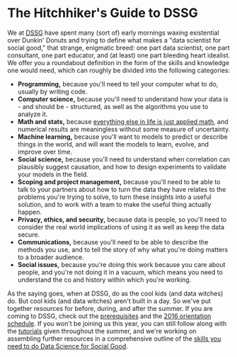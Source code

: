 # The Hitchhiker's Guide to DSSG 
We at [DSSG](dssg.uchicago.edu) have spent many (sort of) early mornings waxing existential over Dunkin' Donuts and trying to define what makes a "data scientist for social good," that strange, enigmatic breed: one part data scientist, one part consultant, one part educator, and (at least) one part bleeding heart idealist. We offer you a roundabout definition in the form of the skills and knowledge one would need, which can roughly be divided into the following categories:
- **Programming,** because you'll need to tell your computer what to do, usually by writing code. 
- **Computer science,** because you'll need to understand how your data is - and should be - structured, as well as the algorithms you use to analyze it.  
- **Math and stats,** because [everything else in life is just applied math](https://xkcd.com/435/), and numerical results are meaningless without some measure of uncertainty.
- **Machine learning,** because you'll want to models to predict or describe things in the world, and will want the models to learn, evolve, and improve over time.
- **Social science,** because you'll need to understand when correlation can plausibly suggest causation, and how to design experiments to validate your models in the field.
- **Scoping and project management,** because you'll need to be able to talk to your partners about how to turn the data they have relates to the problems you're trying to solve, to turn these insights into a useful solution, and to work with a team to make the useful thing actually happen.
- **Privacy, ethics, and security,** because data is people, so you'll need to consider the real world implications of using it as well as keep the data secure. 
- **Communications,** because you'll need to be able to describe the methods you use, and to tell the story of why what you're doing matters to a broader audience. 
- **Social issues,** because you're doing this work because you care about people, and you're not doing it in a vacuum, which means you need to understand the co and history within which you're working. 

As the saying goes, when at DSSG, do as the cool kids (and data witches) do. But cool kids (and data witches) aren't built in a day. So we've put together resources for before, during, and after the summer. If you are coming to DSSG, check out the [prerequisites](dssg-knowledge/prerequisites/) and the [2016 orientation schedule](DSSG2016OrientationSchedule.pdf). If you won't be joining us this year, you can still follow along with the [tutorials](tech-tutorials/) given throughout the summer, and we're working on assembling further resources in a comprehensive outline of the [skills you need to do Data Science for Social Good](dssg-knowledge/skills-you-need/).

